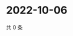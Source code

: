 # 2022-10-06

共 0 条

<!-- BEGIN WEIBO -->
<!-- 最后更新时间 Thu Oct 06 2022 08:38:17 GMT+0800 (China Standard Time) -->

<!-- END WEIBO -->
